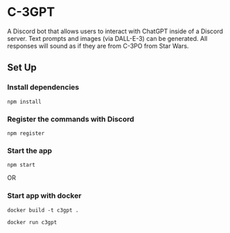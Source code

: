 # C-3GPT

A Discord bot that allows users to interact with ChatGPT inside of a Discord server. Text prompts and images (via DALL-E-3) can be generated. All responses will sound as if they are from C-3PO from Star Wars.

## Set Up

### Install dependencies

```
npm install
```

### Register the commands with Discord

```
npm register
```

### Start the app

```
npm start
```

OR

### Start app with docker

```
docker build -t c3gpt .
```

```
docker run c3gpt
```
